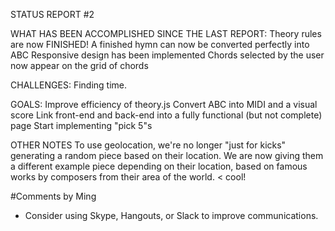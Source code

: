 STATUS REPORT #2

WHAT HAS BEEN ACCOMPLISHED SINCE THE LAST REPORT:
Theory rules are now FINISHED!
A finished hymn can now be converted perfectly into ABC
Responsive design has been implemented
Chords selected by the user now appear on the grid of chords

CHALLENGES:
Finding time.

GOALS:
Improve efficiency of theory.js
Convert ABC into MIDI and a visual score
Link front-end and back-end into a fully functional (but not complete) page
Start implementing "pick 5"s

OTHER NOTES
To use geolocation, we're no longer "just for kicks" generating a random
piece based on their location. We are now giving them a different example
piece depending on their location, based on famous works by composers from
their area of the world. < cool!

#Comments by Ming
* Consider using Skype, Hangouts, or Slack to improve communications.
